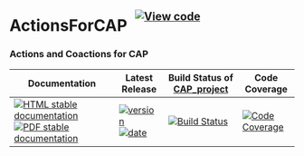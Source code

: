<!-- BEGIN HEADER -->
# ActionsForCAP&ensp;<sup><sup>[![View code][code-img]][code-url]</sup></sup>

### Actions and Coactions for CAP

| Documentation | Latest Release | Build Status of [CAP_project](/../../) | Code Coverage |
| ------------- | -------------- | ------------ | ------------- |
| [![HTML stable documentation][html-img]][html-url] [![PDF stable documentation][pdf-img]][pdf-url] | [![version][version-img]][version-url] [![date][date-img]][date-url] | [![Build Status][tests-img]][tests-url] | [![Code Coverage][codecov-img]][codecov-url] |

<!-- END HEADER -->
<!-- BEGIN FOOTER -->
[html-img]: https://img.shields.io/badge/🔗%20HTML-stable-blue.svg
[html-url]: https://homalg-project.github.io/CAP_project/ActionsForCAP/doc/chap0_mj.html

[pdf-img]: https://img.shields.io/badge/🔗%20PDF-stable-blue.svg
[pdf-url]: https://homalg-project.github.io/CAP_project/ActionsForCAP/download_pdf.html

[version-img]: https://img.shields.io/endpoint?url=https://homalg-project.github.io/CAP_project/ActionsForCAP/badge_version.json&label=🔗%20version&color=yellow
[version-url]: https://homalg-project.github.io/CAP_project/ActionsForCAP/view_release.html

[date-img]: https://img.shields.io/endpoint?url=https://homalg-project.github.io/CAP_project/ActionsForCAP/badge_date.json&label=🔗%20released%20on&color=yellow
[date-url]: https://homalg-project.github.io/CAP_project/ActionsForCAP/view_release.html

[tests-img]: https://github.com/homalg-project/CAP_project/actions/workflows/Tests.yml/badge.svg?branch=master
[tests-url]: https://github.com/homalg-project/CAP_project/actions/workflows/Tests.yml?query=branch%3Amaster

[codecov-img]: https://codecov.io/gh/homalg-project/CAP_project/branch/master/graph/badge.svg?flag=ActionsForCAP
[codecov-url]: https://app.codecov.io/gh/homalg-project/CAP_project/tree/master/ActionsForCAP

[code-img]: https://img.shields.io/badge/-View%20code-blue?logo=github
[code-url]: https://github.com/homalg-project/CAP_project/tree/master/ActionsForCAP#top
<!-- END FOOTER -->
